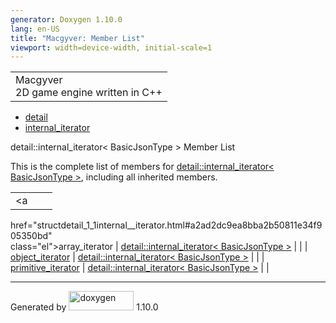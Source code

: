 ```yaml
---
generator: Doxygen 1.10.0
lang: en-US
title: "Macgyver: Member List"
viewport: width=device-width, initial-scale=1
---
```


<div id="top">

<div id="titlearea">

<table data-cellspacing="0" data-cellpadding="0">
<colgroup>
<col style="width: 100%" />
</colgroup>
<tbody>
<tr id="projectrow" class="odd">
<td id="projectalign"><div id="projectname">
Macgyver
</div>
<div id="projectbrief">
2D game engine written in C++
</div></td>
</tr>
</tbody>
</table>

</div>

<div id="main-nav">

</div>

<div id="nav-path" class="navpath">

- <a href="namespacedetail.html" class="el">detail</a>
- <a href="structdetail_1_1internal__iterator.html"
  class="el">internal_iterator</a>

</div>

</div>

<div class="header">

<div class="headertitle">

<div class="title">

detail::internal_iterator\< BasicJsonType \> Member List

</div>

</div>

</div>

<div class="contents">

This is the complete list of members for
<a href="structdetail_1_1internal__iterator.html"
class="el">detail::internal_iterator&lt; BasicJsonType &gt;</a>,
including all inherited members.

|                                                                                  |                                                                 |     |
|----------------------------------------------------------------------------------|-----------------------------------------------------------------|-----|
| <a                                                                               
 href="structdetail_1_1internal__iterator.html#a2ad2dc9ea8bba2b50811e34f905350bd"  
 class="el">array_iterator</a>                                                     | <a href="structdetail_1_1internal__iterator.html"               
                                                                                    class="el">detail::internal_iterator&lt; BasicJsonType &gt;</a>  |     |
| <a                                                                               
 href="structdetail_1_1internal__iterator.html#acf787101c4778e750cfdb0f44066a6ef"  
 class="el">object_iterator</a>                                                    | <a href="structdetail_1_1internal__iterator.html"               
                                                                                    class="el">detail::internal_iterator&lt; BasicJsonType &gt;</a>  |     |
| <a                                                                               
 href="structdetail_1_1internal__iterator.html#a8bb8034d2d35fb129e0dd742ce024e44"  
 class="el">primitive_iterator</a>                                                 | <a href="structdetail_1_1internal__iterator.html"               
                                                                                    class="el">detail::internal_iterator&lt; BasicJsonType &gt;</a>  |     |

</div>

------------------------------------------------------------------------

<span class="small">Generated
by [<img src="doxygen.svg" class="footer" width="104" height="31"
alt="doxygen" />](https://www.doxygen.org/index.html) 1.10.0</span>
